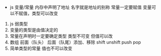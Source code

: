 - js 变量/常量 内存中声明了地址 名字就是地址的别称
常量一定要赋值 
变量可以不赋值，类型可以改变
1. js 弱类型
2. 变量的类型是由值决定的
3. 常量在声明时一定要确定类型
    类型不可变 但值可以改
4. 数组 前面（队头） 后面（队尾）添加、移除
     shift unshift  push pop 
5. 简单类型的常量 值也不可以改变